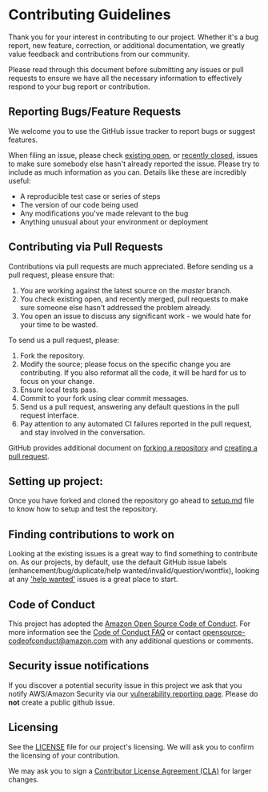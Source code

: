 # Contributing Guidelines

Thank you for your interest in contributing to our project. Whether it's a bug
report, new feature, correction, or additional documentation, we greatly value
feedback and contributions from our community.

Please read through this document before submitting any issues or pull requests
to ensure we have all the necessary information to effectively respond to your
bug report or contribution.

## Reporting Bugs/Feature Requests

We welcome you to use the GitHub issue tracker to report bugs or suggest
features.

When filing an issue, please check
[existing open](https://github.com/amzn/git-commit-template/issues), or
[recently closed](https://github.com/amzn/git-commit-template/issues?utf8=%E2%9C%93&q=is%3Aissue%20is%3Aclosed%20),
issues to make sure somebody else hasn't already reported the issue. Please try
to include as much information as you can. Details like these are incredibly
useful:

- A reproducible test case or series of steps
- The version of our code being used
- Any modifications you've made relevant to the bug
- Anything unusual about your environment or deployment

## Contributing via Pull Requests

Contributions via pull requests are much appreciated. Before sending us a pull
request, please ensure that:

1. You are working against the latest source on the _master_ branch.
2. You check existing open, and recently merged, pull requests to make sure
   someone else hasn't addressed the problem already.
3. You open an issue to discuss any significant work - we would hate for your
   time to be wasted.

To send us a pull request, please:

1. Fork the repository.
2. Modify the source; please focus on the specific change you are contributing.
   If you also reformat all the code, it will be hard for us to focus on your
   change.
3. Ensure local tests pass.
4. Commit to your fork using clear commit messages.
5. Send us a pull request, answering any default questions in the pull request
   interface.
6. Pay attention to any automated CI failures reported in the pull request, and
   stay involved in the conversation.

GitHub provides additional document on
[forking a repository](https://help.github.com/articles/fork-a-repo/) and
[creating a pull request](https://help.github.com/articles/creating-a-pull-request/).

## Setting up project:

Once you have forked and cloned the repository go ahead to
[setup.md](./SETUP.md) file to know how to setup and test the repository.

## Finding contributions to work on

Looking at the existing issues is a great way to find something to contribute
on. As our projects, by default, use the default GitHub issue labels
(enhancement/bug/duplicate/help wanted/invalid/question/wontfix), looking at any
['help wanted'](https://github.com/amzn/git-commit-template/labels/help%20wanted)
issues is a great place to start.

## Code of Conduct

This project has adopted the
[Amazon Open Source Code of Conduct](https://aws.github.io/code-of-conduct). For
more information see the
[Code of Conduct FAQ](https://aws.github.io/code-of-conduct-faq) or contact
opensource-codeofconduct@amazon.com with any additional questions or comments.

## Security issue notifications

If you discover a potential security issue in this project we ask that you
notify AWS/Amazon Security via our
[vulnerability reporting page](http://aws.amazon.com/security/vulnerability-reporting/).
Please do **not** create a public github issue.

## Licensing

See the
[LICENSE](https://github.com/amzn/git-commit-template/blob/master/LICENSE) file
for our project's licensing. We will ask you to confirm the licensing of your
contribution.

We may ask you to sign a
[Contributor License Agreement (CLA)](http://en.wikipedia.org/wiki/Contributor_License_Agreement)
for larger changes.
